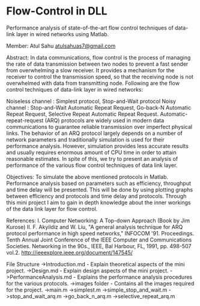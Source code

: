 # Flow-Control in DLL

Performance analysis of state-of-the-art flow control techniques of data-link layer in wired networks using Matlab.

Member:
Atul Sahu  <atulsahuas7@gmail.com>

Abstract:
In data communications, flow control is the process of managing the rate of data transmission between two nodes to prevent a fast sender from overwhelming a slow receiver. It provides a mechanism for the receiver to control the transmission speed, so that the receiving node is not overwhelmed with data from transmitting node.
Following are the flow control techniques of data-link layer in wired networks:

Noiseless channel : Simplest protocol, Stop-and-Wait protocol
Noisy channel : Stop-and-Wait Automatic Repeat Request, Go-back-N Automatic Repeat Request, Selective Repeat Automatic Repeat Request.
Automatic-repeat-request (ARQ) protocols are widely used in modern data communications to guarantee reliable transmission over imperfect physical links. The behavior of an ARQ protocol largely depends on a number of network parameters and traditionally simulation is used for their performance analysis. However, simulation provides less accurate results and usually requires enormous amount of CPU time in order to attain reasonable estimates. In spite of this, we try to present an analysis of performance of the various flow control techniques of data link layer.

Objectives:
To simulate the above mentioned protocols in Matlab.
Performance analysis based on parameters such as efficiency, throughput and time delay will be presented. This will be done by using plotting graphs between efficiency and protocols and time delay and protocols.
Through this mini project I aim to gain in depth knowledge about the inner workings of the data link layer for flow control.

References:
I.  Computer Networking: A Top-down Approach (Book by Jim Kurose)
II. F. Akyildiz and W. Liu, "A general analysis technique for ARQ protocol performance in high speed networks," INFOCOM '91. Proceedings. Tenth Annual Joint Conference of the IEEE Computer and Communications Societies. Networking in the 90s., IEEE, Bal Harbour, FL, 1991, pp. 498-507 vol.2.
http://ieeexplore.ieee.org/document/147545/

File Structure
->Introduction.md - Explain theoretical aspects of the mini project.
->Design.md - Explain design aspects of the mini project.
->PerformanceAnalysis.md - Explains the performance analysis procedures for the various protocols.
->images folder - Contains all the images required for the project.
->main.m
->simplest.m
->simple_stop_and_wait.m
->stop_and_wait_arq.m
->go_back_n_arq.m
->selective_repeat_arq.m
